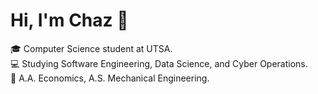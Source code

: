 # Hi, I'm Chaz 👋

🎓 Computer Science student at UTSA. <br/>
💻 Studying Software Engineering, Data Science, and Cyber Operations. <br/>
🏅 A.A. Economics, A.S. Mechanical Engineering. <br/>

